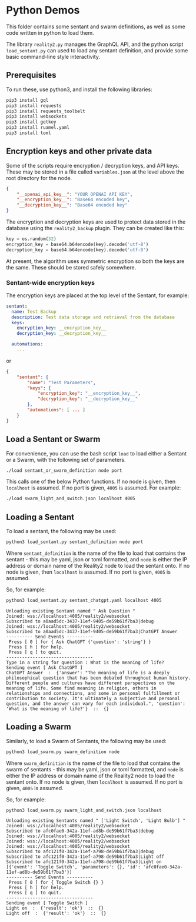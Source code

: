 # Python Demos

This folder contains some sentant and swarm definitions, as well as some code written in python to load them.

The library `reality2.py` manages the GraphQL API, and the python script `load_sentant.py` can used to load any sentant definition, and provide some basic command-line style interactivity.

## Prerequisites

To run these, use python3, and install the following libraries:

```bash
pip3 install gql
pip3 install requests
pip3 install requests_toolbelt
pip3 install websockets
pip3 install getkey
pip3 install ruamel.yaml
pip3 install toml
```

## Encryption keys and other private data

Some of the scripts require encryption / decryption keys, and API keys.  These may be stored in a file called `variables.json` at the level above the root directory for the node.

```json
{
    "__openai_api_key__": "YOUR OPENAI API KEY",
    "__encryption_key__": "Base64 encoded key",
    "__decryption_key__": "Base64 encoded key"
}
```

The encryption and decryption keys are used to protect data stored in the database using the `reality2_backup` plugin.  They can be created like this:

```python
key = os.random(32)
encryption_key = base64.b64encode(key).decode('utf-8')
decryption_key = base64.b64encode(key).decode('utf-8')
```

At present, the algorithm uses symmetric encryption so both the keys are the same.  These should be stored safely somewhere.

### Sentant-wide encryption keys

The encryption keys are placed at the top level of the Sentant, for example:

```yaml
sentant:
  name: Test Backup
  description: Test data storage and retrieval from the database
  keys:
    encryption_key: __encryption_key__
    decryption_key: __decryption_key__

  automations:
    ...
```

or

```json
{
    "sentant": {
        "name": "Test Parameters",
        "keys": {
            "encryption_key": "__encryption_key__",
            "decryption_key": "__decryption_key__"
        },
        "automations": [ ... ]
    }
}
```

## Load a Sentant or Swarm

For convenience, you can use the bash script `load` to load either a Sentant or a Swarm, with the following set of parameters.

```bash
./load sentant_or_swarm_definition node port
```

This calls one of the below Python functions.  If no node is given, then `localhost` is assumed.  If no port is given, `4005` is assumed.  For example:

```bash
./load swarm_light_and_switch.json localhost 4005
```

## Loading a Sentant

To load a sentant, the following may be used:

```bash
python3 load_sentant.py sentant_definition node port
```

Where `sentant_definition` is the name of the file to load that contains the sentant - this may be yaml, json or toml formatted, and `node` is either the IP address or domain name of the Reality2 node to load the sentant onto.  If no node is given, then `localhost` is assumed.  If no port is given, `4005` is assumed.

So, for example:
```bash
python3 load_sentant.py sentant_chatgpt.yaml localhost 4005
```

```text
Unloading existing Sentant named " Ask Question "
Joined: wss://localhost:4005/reality2/websocket
Subscribed to a0aad5dc-3437-11ef-9405-de59b61f7ba3|debug
Joined: wss://localhost:4005/reality2/websocket
Subscribed to a0aad5dc-3437-11ef-9405-de59b61f7ba3|ChatGPT Answer
---------- Send Events ----------
 Press [ 0 ] for { Ask ChatGPT {'question': 'string'} }
 Press [ h ] for help.
 Press [ q ] to quit.
---------------------------------
Type in a string for question : What is the meaning of life?
Sending event [ Ask ChatGPT ]
ChatGPT Answer  :  {'answer': "The meaning of life is a deeply philosophical question that has been debated throughout human history. Different people and cultures have different perspectives on the meaning of life. Some find meaning in religion, others in relationships and connections, and some in personal fulfillment or contribution to society. It's ultimately a subjective and personal question, and the answer can vary for each individual.", 'question': 'What is the meaning of life?'}  ::  {}
```

## Loading a Swarm

Similarly, to load a Swarm of Sentants, the following may be used:

```bash
python3 load_swarm.py swarm_definition node
```

Where `swarm_definition` is the name of the file to load that contains the swarm of sentants - this may be yaml, json or toml formatted, and `node` is either the IP address or domain name of the Reality2 node to load the sentant onto.  If no node is given, then `localhost` is assumed.  If no port is given, `4005` is assumed.

So, for example:
```bash
python3 load_swarm.py swarm_light_and_switch.json localhost
```

```text
Unloading existing Sentants named " ['Light Switch', 'Light Bulb'] "
Joined: wss://localhost:4005/reality2/websocket
Subscribed to afc0fae0-342a-11ef-ad8b-de59b61f7ba3|debug
Joined: wss://localhost:4005/reality2/websocket
Joined: wss://localhost:4005/reality2/websocket
Joined: wss://localhost:4005/reality2/websocket
Subscribed to afc121f0-342a-11ef-a798-de59b61f7ba3|debug
Subscribed to afc121f0-342a-11ef-a798-de59b61f7ba3|Light off
Subscribed to afc121f0-342a-11ef-a798-de59b61f7ba3|Light on
[{'event': 'Toggle Switch', 'parameters': {}, 'id': 'afc0fae0-342a-11ef-ad8b-de59b61f7ba3'}]
---------- Send Events ----------
 Press [ 0 ] for { Toggle Switch {} }
 Press [ h ] for help.
 Press [ q ] to quit.
---------------------------------
Sending event [ Toggle Switch ]
Light on  :  {'result': 'ok'}  ::  {}
Light off  :  {'result': 'ok'}  ::  {}
```
